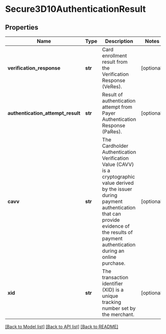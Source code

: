 # Secure3D10AuthenticationResult

## Properties
Name | Type | Description | Notes
------------ | ------------- | ------------- | -------------
**verification_response** | **str** | Card enrollment result from the Verification Response (VeRes). | [optional] 
**authentication_attempt_result** | **str** | Result of authentication attempt from Payer Authentication Response (PaRes). | [optional] 
**cavv** | **str** | The Cardholder Authentication Verification Value (CAVV) is a cryptographic value derived by the issuer during payment authentication that can provide evidence of the results of payment authentication during an online purchase. | [optional] 
**xid** | **str** | The transaction identifier (XID) is a unique tracking number set by the merchant. | [optional] 

[[Back to Model list]](../README.md#documentation-for-models) [[Back to API list]](../README.md#documentation-for-api-endpoints) [[Back to README]](../README.md)


